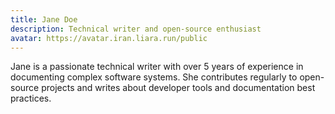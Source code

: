 ```yaml
---
title: Jane Doe
description: Technical writer and open-source enthusiast
avatar: https://avatar.iran.liara.run/public
---
```


Jane is a passionate technical writer with over 5 years of experience in documenting complex software systems.
She contributes regularly to open-source projects and writes about developer tools and documentation best practices.
